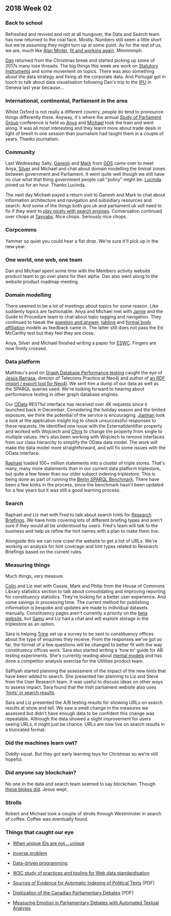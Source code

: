 ## 2018 Week 02

### Back to school

Refreshed and revived and not at all hungover, the Data and Search team has now returned to the coal face. Mostly. Numbers still seem a little short but we're assuming they might turn up at some point. As for the rest of us, we are, much like [Alan Minter](https://en.wikipedia.org/wiki/Alan_Minter), [fit and working again](https://www.youtube.com/watch?v=QnxZkK4mdM8). Mmmmmph.

[Dan](https://twitter.com/dasbarrett) returned from the Christmas break and started picking up some of 2017s many lose threads. The big things this week are work on [Statutory Instruments](http://www.parliament.uk/business/bills-and-legislation/secondary-legislation/statutory-instruments/) and some movement on topics. There was also something about the data strategy and fixing all the corporate data. And Portugal got in touch to talk about data visualisation following Dan's trip to the [IPU](https://twitter.com/IPUparliament) in Geneva last year because...

### International, continental, Parliament in the area

Whilst Oxford is not really a different country, people do tend to pronounce things differently there. Anyway, it's where the annual [Study of Parliament Group](http://www.studyofparliament.org.uk/) conference is held so [Anya](https://twitter.com/bitten_) and [Michael](https://twitter.com/fantasticlife) took the train and went along. It was all most interesting and they learnt more about trade deals in light of brexit in one session than journalism had taught them in a couple of years. Thanks journalism.

### Community

Last Wednesday Sally, [Ganesh](https://twitter.com/gansenthi) and [Mark](https://twitter.com/markhurrell) from [GDS](https://gds.blog.gov.uk/) came over to meet Anya, [Silver](https://twitter.com/silveroliver) and Michael and chat about domain modelling the liminal zones between government and Parliament. It went quite well though we still have no clue what that thing government people call "policy" might be. [Lucinda](https://twitter.com/LucindaMaer) joined us for an hour. Thanks Lucinda.

The next day Michael payed a return visit to Ganesh and Mark to chat about information architecture and navigation and subsidiary resources and search. And some of the things both gov.uk and parliament.uk will need to fix if they want to [play nicely with search engines](http://smethur.st/posts/176135866). Conversation continued over chops at [Tayyabs](http://www.tayyabs.co.uk/). Nice chops. Seriously nice chops.
 
### Corpcomms

Yammer so quiet you could hear a fist drop. We're sure it'll pick up in the new year.

### One world, one web, one team

Dan and Michael spent some time with the Members activity website product team to go over plans for their alpha. Dan also went along to the website product roadmap meeting.

### Domain modelling

There seemed to be a lot of meetings about topics for some reason. Like suddenly topics are fashionable. Anya and Michael met with [Jamie](https://twitter.com/oddtype) and the Guide to Procedure team to chat about topic tagging and navigation. They continued to tweak the [question and answer](https://ukparliament.github.io/ontologies/question-and-answer/question-and-answer-ontology.html), [tabling](https://ukparliament.github.io/ontologies/tabling/tabling-ontology.html) and [formal body affiliation](https://ukparliament.github.io/ontologies/formal-body-affiliation/formal-body-affiliation-ontology.html) models as feedback came in. The latter still does not pass the Ed McCarthy test but they feel they are close.

Anya, Silver and Michael finished writing a paper for [ESWC](https://2018.eswc-conferences.org/). Fingers are now firmly crossed.

### Data platform

Matthieu's post on [Graph Database Performance testing](https://pds.blog.parliament.uk/2017/12/15/performance-testing-a-graph-database/) caught the eye of [Jesús Barrasa](https://twitter.com/BarrasaDV), director of Telecoms Practice at Neo4j and author of [an RDF import / export tool for Neo4j](https://twitter.com/BarrasaDV/status/948958016736563201). We sent him a dump of our data as well as the SPARQL queries used. We're looking forward to hearing about performance testing in other graph database engines.

Our [OData](http://www.odata.org/) RESTful interface has received over 4K requests since it launched back in December. Considering the holiday season and the limited exposure, we think the potential of the service is encouraging. [Jianhan](https://twitter.com/jianhanzhu) took a look at the application insight log to check unsuccessful responses to these requests. He identified one issue with the ExternalIdentifier property and worked with Wojciech and [Chris](https://twitter.com/chrisalcockdev) to change the property from single to multiple values. He's also been working with Wojciech to remove interfaces from our class hierarchy to simplify the OData data model. The work will make the data model more straightforward, and will fix some issues with the OData interface.

[Raphael](https://twitter.com/raphaelleung) loaded 100+ million statements into a cluster of triple stores. That's many, many more statements than in our current data platform triplestore, but quite a few fewer than our older subject indexing triplestore. This is being done as part of running the [Berlin SPARQL Benchmark](http://wifo5-03.informatik.uni-mannheim.de/bizer/berlinsparqlbenchmark/). There have been a few kinks in the process, since the benchmark hasn't been updated for a few years but it was still a good learning process.

### Search

Raphael and Liz met with Fred to talk about search hints for [Research Briefings](https://researchbriefings.parliament.uk/). We have hints covering lots of different briefing types and aren't sure if they would all be understood by users. Fred's team will talk to the business and help us refine the hint names with a plan to make them live.

Alongside this we can now crawl the website to get a list of URLs. We're working on analysis for hint coverage and hint types related to Research Briefings based on the current rules.

### Measuring things

Much things, very measure.

[Colin](https://twitter.com/ColinPattinson) and Liz met with Cassie, Mark and Philip from the House of Commons Library statistics section to talk about consolidating and improving reporting for constituency statistics. They're looking for a better user experience. And some savings in processing time. The current method for publishing information is bespoke and updates are made to individual datasets manually. Constituency pages aren't currently a priority on the [beta website](https://beta.parliament.uk), but [Samu](https://twitter.com/langsamu) and Liz had a chat and will explore storage in the triplestore as an option.

Sara is helping [Trine](http://twitter.com/StealthGeekUK) set up a survey to be sent to constituency offices about the type of enquiries they receive. From the responses we've got so far, the format of a few questions will be changed to better fit with the way constituency offices work. Sara also started writing a 'how to' guide for AB testing experiments. She's currently reading about [mental models](https://www.nngroup.com/articles/mental-models/) and has done a competitor analysis exercise for the Utilities product team.

Saffiyah started planning the assessment of the impact of the new hints that have been added to search. She presented her planning to Liz and Steve from the User Research team. It was useful to discuss ideas on other ways to assess impact. Sara found that the Irish parliament website also uses ['hints' in search results](https://beta.oireachtas.ie/en/search/).

Sara and Liz presented the A/B testing results for showing URLs on search results at show and tell. We saw a small change in the measures we assessed but didn't have enough data to be confident this change was repeatable. Although the data showed a slight improvement for users seeing URLs, it might just be chance. URLs are now live on search results in a truncated format.

### Did the machines learn owt?

Diddly-squat. But they got early learning toys for Christmas so we're still hopeful.

### Did anyone say blockchain?

No one in the data and search team seemed to say blockchain. Though [these blokes did](https://twitter.com/matt_levine/status/951147744772743168). Jesus wept.

### Strolls

Robert and Michael took a couple of strolls through Westminster in search of coffee. Coffee was eventually found.

### Things that caught our eye

* [When unique IDs are not... unique](https://medium.com/@Ellayanor/when-unique-ids-are-not-unique-b469ec0a6c63)

* [Inverse problem](https://en.wikipedia.org/wiki/Inverse_problem)

* [Data-driven programming](https://en.wikipedia.org/wiki/Data-driven_programming)

* [W3C study of practices and tooling for Web data standardisation](https://www.w3.org/2017/12/odi-study/)

* [Sources of Evidence for Automatic Indexing of Political Texts](https://pdfs.semanticscholar.org/351b/c4fb0a85f3de3690e0131ad7479c1942ec87.pdf) [PDF]

* [Digitization of the Canadian Parliamentary Debates](ftp://ftp.db.toronto.edu/public_html/cs/ftp/public_html/pub/gh/Beelen-etal-CJPS-2017.pdf) [PDF]

* [Measuring Emotion in Parliamentary Debates with Automated Textual Analysis](http://journals.plos.org/plosone/article?id=10.1371/journal.pone.0168843)